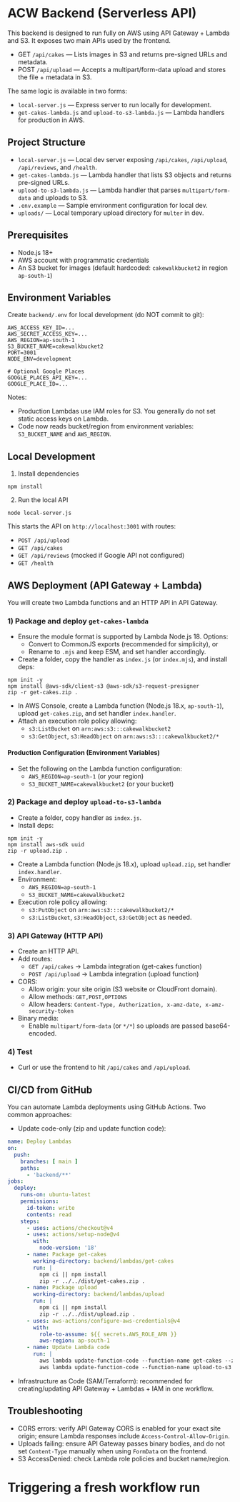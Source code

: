 # ACW Backend (Serverless API)

This backend is designed to run fully on AWS using API Gateway + Lambda and S3. It exposes two main APIs used by the frontend.

- GET `/api/cakes` — Lists images in S3 and returns pre-signed URLs and metadata.
- POST `/api/upload` — Accepts a multipart/form-data upload and stores the file + metadata in S3.

The same logic is available in two forms:
- `local-server.js` — Express server to run locally for development.
- `get-cakes-lambda.js` and `upload-to-s3-lambda.js` — Lambda handlers for production in AWS.

## Project Structure

- `local-server.js` — Local dev server exposing `/api/cakes`, `/api/upload`, `/api/reviews`, and `/health`.
- `get-cakes-lambda.js` — Lambda handler that lists S3 objects and returns pre-signed URLs.
- `upload-to-s3-lambda.js` — Lambda handler that parses `multipart/form-data` and uploads to S3.
- `.env.example` — Sample environment configuration for local dev.
- `uploads/` — Local temporary upload directory for `multer` in dev.

## Prerequisites

- Node.js 18+
- AWS account with programmatic credentials
- An S3 bucket for images (default hardcoded: `cakewalkbucket2` in region `ap-south-1`)

## Environment Variables

Create `backend/.env` for local development (do NOT commit to git):

```
AWS_ACCESS_KEY_ID=...
AWS_SECRET_ACCESS_KEY=...
AWS_REGION=ap-south-1
S3_BUCKET_NAME=cakewalkbucket2
PORT=3001
NODE_ENV=development

# Optional Google Places
GOOGLE_PLACES_API_KEY=...
GOOGLE_PLACE_ID=...
```

Notes:
- Production Lambdas use IAM roles for S3. You generally do not set static access keys on Lambda.
- Code now reads bucket/region from environment variables: `S3_BUCKET_NAME` and `AWS_REGION`.

## Local Development

1) Install dependencies
```
npm install
```

2) Run the local API
```
node local-server.js
```
This starts the API on `http://localhost:3001` with routes:
- `POST /api/upload`
- `GET /api/cakes`
- `GET /api/reviews` (mocked if Google API not configured)
- `GET /health`

## AWS Deployment (API Gateway + Lambda)

You will create two Lambda functions and an HTTP API in API Gateway.

### 1) Package and deploy `get-cakes-lambda`

- Ensure the module format is supported by Lambda Node.js 18. Options:
  - Convert to CommonJS exports (recommended for simplicity), or
  - Rename to `.mjs` and keep ESM, and set handler accordingly.
- Create a folder, copy the handler as `index.js` (or `index.mjs`), and install deps:
```
npm init -y
npm install @aws-sdk/client-s3 @aws-sdk/s3-request-presigner
zip -r get-cakes.zip .
```
- In AWS Console, create a Lambda function (Node.js 18.x, `ap-south-1`), upload `get-cakes.zip`, and set handler `index.handler`.
- Attach an execution role policy allowing:
  - `s3:ListBucket` on `arn:aws:s3:::cakewalkbucket2`
  - `s3:GetObject`, `s3:HeadObject` on `arn:aws:s3:::cakewalkbucket2/*`

#### Production Configuration (Environment Variables)
- Set the following on the Lambda function configuration:
  - `AWS_REGION=ap-south-1` (or your region)
  - `S3_BUCKET_NAME=cakewalkbucket2` (or your bucket)

### 2) Package and deploy `upload-to-s3-lambda`

- Create a folder, copy handler as `index.js`.
- Install deps:
```
npm init -y
npm install aws-sdk uuid
zip -r upload.zip .
```
- Create a Lambda function (Node.js 18.x), upload `upload.zip`, set handler `index.handler`.
- Environment:
  - `AWS_REGION=ap-south-1`
  - `S3_BUCKET_NAME=cakewalkbucket2`
- Execution role policy allowing:
  - `s3:PutObject` on `arn:aws:s3:::cakewalkbucket2/*`
  - `s3:ListBucket`, `s3:HeadObject`, `s3:GetObject` as needed.

### 3) API Gateway (HTTP API)

- Create an HTTP API.
- Add routes:
  - `GET /api/cakes` -> Lambda integration (get-cakes function)
  - `POST /api/upload` -> Lambda integration (upload function)
- CORS:
  - Allow origin: your site origin (S3 website or CloudFront domain).
  - Allow methods: `GET,POST,OPTIONS`
  - Allow headers: `Content-Type, Authorization, x-amz-date, x-amz-security-token`
- Binary media:
  - Enable `multipart/form-data` (or `*/*`) so uploads are passed base64-encoded.

### 4) Test

- Curl or use the frontend to hit `/api/cakes` and `/api/upload`.

## CI/CD from GitHub

You can automate Lambda deployments using GitHub Actions. Two common approaches:

- Update code-only (zip and update function code):
```yaml
name: Deploy Lambdas
on:
  push:
    branches: [ main ]
    paths:
      - 'backend/**'
jobs:
  deploy:
    runs-on: ubuntu-latest
    permissions:
      id-token: write
      contents: read
    steps:
      - uses: actions/checkout@v4
      - uses: actions/setup-node@v4
        with:
          node-version: '18'
      - name: Package get-cakes
        working-directory: backend/lambdas/get-cakes
        run: |
          npm ci || npm install
          zip -r ../../dist/get-cakes.zip .
      - name: Package upload
        working-directory: backend/lambdas/upload
        run: |
          npm ci || npm install
          zip -r ../../dist/upload.zip .
      - uses: aws-actions/configure-aws-credentials@v4
        with:
          role-to-assume: ${{ secrets.AWS_ROLE_ARN }}
          aws-region: ap-south-1
      - name: Update Lambda code
        run: |
          aws lambda update-function-code --function-name get-cakes --zip-file fileb://backend/dist/get-cakes.zip
          aws lambda update-function-code --function-name upload-to-s3 --zip-file fileb://backend/dist/upload.zip
```
- Infrastructure as Code (SAM/Terraform): recommended for creating/updating API Gateway + Lambdas + IAM in one workflow.

## Troubleshooting

- CORS errors: verify API Gateway CORS is enabled for your exact site origin; ensure Lambda responses include `Access-Control-Allow-Origin`.
- Uploads failing: ensure API Gateway passes binary bodies, and do not set `Content-Type` manually when using `FormData` on the frontend.
- S3 AccessDenied: check Lambda role policies and bucket name/region.
# Triggering a fresh workflow run
